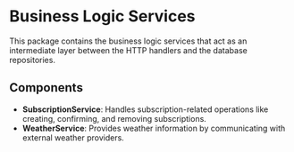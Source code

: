 # Business Logic Services

This package contains the business logic services that act as an intermediate layer between the HTTP handlers and the database repositories.

## Components

- **SubscriptionService**: Handles subscription-related operations like creating, confirming, and removing subscriptions.
- **WeatherService**: Provides weather information by communicating with external weather providers.